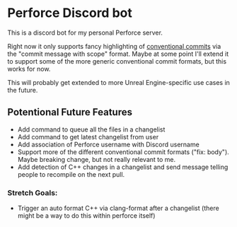 # Perforce Discord bot

This is a discord bot for my personal Perforce server.

Right now it only supports fancy highlighting of [conventional commits](https://www.conventionalcommits.org/en/v1.0.0/) via the "commit message with scope" format. Maybe at some point I'll extend it to support some of the more generic conventional commit formats, but this works for now.

This will probably get extended to more Unreal Engine-specific use cases in the future.

## Potentional Future Features

- Add command to queue all the files in a changelist
- Add command to get latest changelist from user
- Add association of Perforce username with Discord username
- Support more of the different conventional commit formats ("fix: body"). Maybe breaking change, but not really relevant to me.
- Add detection of C++ changes in a changelist and send message telling people to recompile on the next pull.

### Stretch Goals:
- Trigger an auto format C++ via clang-format after a changelist (there might be a way to do this within perforce itself)
